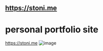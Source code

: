 ## https://stoni.me
# personal portfolio site
https://stoni.me
![image](https://github.com/geekqq/iscuu/assets/53326015/4787d858-d5f8-4a5b-97af-83806ac78fa3)
